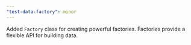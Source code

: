 ```yaml
---
"test-data-factory": minor
---
```


Added `Factory` class for creating powerful factories. Factories provide a flexible API for building data.
